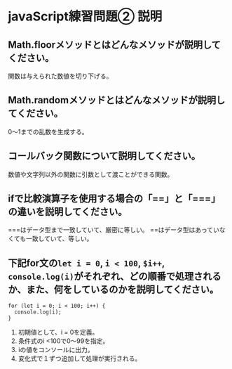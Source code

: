 # javaScript練習問題② 説明

## Math.floorメソッドとはどんなメソッドが説明してください。
関数は与えられた数値を切り下げる。

## Math.randomメソッドとはどんなメソッドが説明してください。
0～1までの乱数を生成する。

## コールバック関数について説明してください。
数値や文字列以外の関数に引数として渡ことができる関数。

## ifで比較演算子を使用する場合の「==」と「===」の違いを説明してください。
===はデータ型まで一致していて、厳密に等しい。
==はデータ型はあっていなくても一致していて、等しい。

## 下記for文の`let i = 0`, `i < 100`, `$i++`, `console.log(i)`がそれぞれ、どの順番で処理されるか、また、何をしているのかを説明してください。

```
for (let i = 0; i < 100; i++) {
  console.log(i);
}
```

1. 初期値として、i = 0を定義。
2. 条件式のi <100で0～99を指定。
3. iの値をコンソールに出力。
4. 変化式で１ずつ追加して処理が実行される。